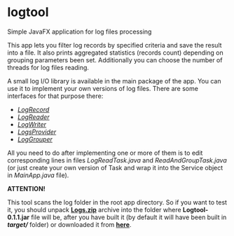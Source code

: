 # logtool
Simple JavaFX application for log files processing

This app lets you filter log records by specified criteria and save the result into a file.
It also prints aggregated statistics (records count) depending on grouping parameters been set.
Additionally you can choose the number of threads for log files reading.

A small log I/O library is available in the main package of the app.
You can use it to implement your own versions of log files.
There are some interfaces for that purpose there: 
- [_LogRecord_](https://github.com/guzoff/logtool/blob/master/src/main/java/org/guzoff/logtool/logio/LogRecord.java) 
- [_LogReader_](https://github.com/guzoff/logtool/blob/master/src/main/java/org/guzoff/logtool/logio/LogReader.java)
- [_LogWriter_](https://github.com/guzoff/logtool/blob/master/src/main/java/org/guzoff/logtool/logio/LogWriter.java)
- [_LogsProvider_](https://github.com/guzoff/logtool/blob/master/src/main/java/org/guzoff/logtool/logio/LogsProvider.java)
- [_LogGrouper_](https://github.com/guzoff/logtool/blob/master/src/main/java/org/guzoff/logtool/logio/LogGrouper.java)

All you need to do after implementing one or more of them is to edit corresponding lines
in files _LogReadTask.java_ and _ReadAndGroupTask.java_ (or just create your own version
of Task and wrap it into the Service object in _MainApp.java_ file).

**ATTENTION!**

This tool scans the log folder in the root app directory. 
So if you want to test it, you should unpack [**Logs.zip**](https://github.com/guzoff/logtool/blob/master/Logs.zip) 
archive into the folder where **Logtool-0.1.1.jar** file will be, after you have built it 
(by default it will have been built in **_target/_** folder) or downloaded it from [**here**](https://github.com/guzoff/logtool/releases/download/v.0.1.1/Logtool-0.1.1.jar).
